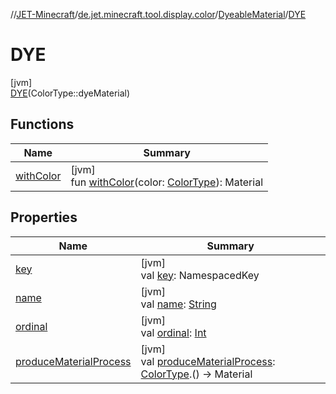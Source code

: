 //[JET-Minecraft](../../../../index.md)/[de.jet.minecraft.tool.display.color](../../index.md)/[DyeableMaterial](../index.md)/[DYE](index.md)

# DYE

[jvm]\
[DYE](index.md)(ColorType::dyeMaterial)

## Functions

| Name | Summary |
|---|---|
| [withColor](../with-color.md) | [jvm]<br>fun [withColor](../with-color.md)(color: [ColorType](../../-color-type/index.md)): Material |

## Properties

| Name | Summary |
|---|---|
| [key](../key.md) | [jvm]<br>val [key](../key.md): NamespacedKey |
| [name](../../../de.jet.minecraft.tool.input/-keyboard/-type/-a-n-y/index.md#-372974862%2FProperties%2F-726029290) | [jvm]<br>val [name](../../../de.jet.minecraft.tool.input/-keyboard/-type/-a-n-y/index.md#-372974862%2FProperties%2F-726029290): [String](https://kotlinlang.org/api/latest/jvm/stdlib/kotlin/-string/index.html) |
| [ordinal](../../../de.jet.minecraft.tool.input/-keyboard/-type/-a-n-y/index.md#-739389684%2FProperties%2F-726029290) | [jvm]<br>val [ordinal](../../../de.jet.minecraft.tool.input/-keyboard/-type/-a-n-y/index.md#-739389684%2FProperties%2F-726029290): [Int](https://kotlinlang.org/api/latest/jvm/stdlib/kotlin/-int/index.html) |
| [produceMaterialProcess](../produce-material-process.md) | [jvm]<br>val [produceMaterialProcess](../produce-material-process.md): [ColorType](../../-color-type/index.md).() -&gt; Material |

